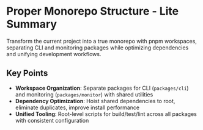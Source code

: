 # Proper Monorepo Structure - Lite Summary

Transform the current project into a true monorepo with pnpm workspaces, separating CLI and monitoring packages while optimizing dependencies and unifying development workflows.

## Key Points
- **Workspace Organization**: Separate packages for CLI (`packages/cli`) and monitoring (`packages/monitor`) with shared utilities
- **Dependency Optimization**: Hoist shared dependencies to root, eliminate duplicates, improve install performance
- **Unified Tooling**: Root-level scripts for build/test/lint across all packages with consistent configuration